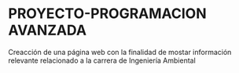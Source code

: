 # PROYECTO-PROGRAMACION AVANZADA
Creacción de una página web con la finalidad de mostar información relevante relacionado a la carrera de Ingeniería Ambiental
